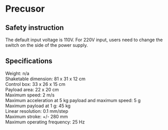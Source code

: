 # Precusor


## Safety instruction
The default input voltage is 110V. For 220V input, users need to change the switch on the side of the power supply.


## Specifications
Weight: n/a  
Shaketable dimension: 81 x 31 x 12 cm   
Control box:  33 x 26 x 15 cm  
Payload area: 22 x 20 cm  
Maximum speed: 2 m/s  
Maximum acceleration at 5 kg payload and maximum speed: 5 g  
Maximum payload at 1 g: 45 kg  
Linear resolution: 0.1 mm/step  
Maximum stroke: +/- 280 mm  
Maximum operating frequency: 25 Hz  
